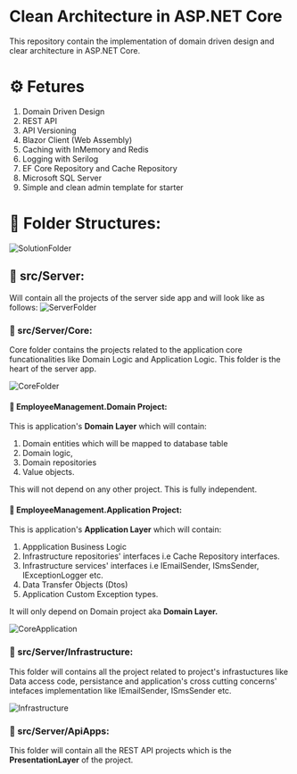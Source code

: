 # Clean Architecture in ASP.NET Core
This repository contain the implementation of domain driven design and clear architecture in ASP.NET Core.

# ⚙️ Fetures
1. Domain Driven Design
2. REST API
3. API Versioning
4. Blazor Client (Web Assembly)
5. Caching with InMemory and Redis
6. Logging with Serilog
7. EF Core Repository and Cache Repository
8. Microsoft SQL Server
9. Simple and clean admin template for starter

# 📁 Folder Structures:
![SolutionFolder](https://user-images.githubusercontent.com/14342773/123045601-ea4cb300-d41c-11eb-8caf-8b7846564f28.PNG)

## 📂 src/Server:
  Will contain all the projects of the server side app and will look like as follows:
  ![ServerFolder](https://user-images.githubusercontent.com/14342773/123045708-094b4500-d41d-11eb-9db3-d8cbfb7b9a31.PNG)

### 📂 src/Server/Core:
  Core folder contains the projects related to the application core funcationalities like Domain Logic and Application Logic. This folder is the heart of the server app.
  
  ![CoreFolder](https://user-images.githubusercontent.com/14342773/123046128-88d91400-d41d-11eb-905a-d680d264f8a1.PNG)

  
#### 📝 EmployeeManagement.Domain Project: 
  This is application's **Domain Layer** which will contain:
   1. Domain entities which will be mapped to database table
   2. Domain logic,
   3. Domain repositories
   4. Value objects.

This will not depend on any other project. This is fully independent.

#### 📝 EmployeeManagement.Application Project:
  This is application's **Application Layer** which will contain:
   1. Appplication Business Logic
   2. Infrastructure repositories' interfaces i.e Cache Repository interfaces.
   3. Infrastructure services' interfaces i.e IEmailSender, ISmsSender, IExceptionLogger etc.
   4. Data Transfer Objects (Dtos)
   5. Application Custom Exception types.
  
  It will only depend on Domain project aka **Domain Layer.**
  
  ![CoreApplication](https://user-images.githubusercontent.com/14342773/123301594-a2717d00-d53d-11eb-8f74-076ff92f682d.PNG)

  
### 📂 src/Server/Infrastructure:
  This folder will contains all the project related to project's infrastuctures like Data access code, persistance and application's cross cutting concerns' intefaces implementation like IEmailSender, ISmsSender etc.
  
  ![Infrastructure](https://user-images.githubusercontent.com/14342773/123589564-37f56100-d80b-11eb-8f94-c79ea589adf8.PNG)

  
### 📂 src/Server/ApiApps:
  This folder will contain all the REST API projects which is the **PresentationLayer** of the project.

